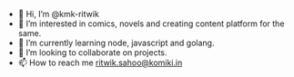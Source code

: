 - 👋 Hi, I’m @kmk-ritwik
- 👀 I’m interested in comics, novels and creating content platform for the same.
- 🌱 I’m currently learning node, javascript and golang.
- 💞️ I’m looking to collaborate on projects.
- 📫 How to reach me ritwik.sahoo@komiki.in

<!---
kmk-ritwik/kmk-ritwik is a ✨ special ✨ repository because its `README.md` (this file) appears on your GitHub profile.
You can click the Preview link to take a look at your changes.
--->

